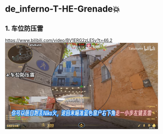 # de_inferno-T-HE-Grenade💥

## 1. 车位防压雷
https://www.bilibili.com/video/BV1ERG2zLE5y?t=46.2
![alt text](<../../assets/de_inferno-T-HE-Grenade/image.png>)